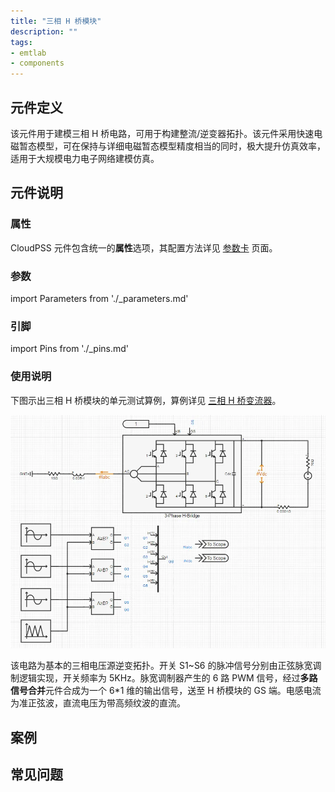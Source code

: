 ```yaml
---
title: "三相 H 桥模块"
description: ""
tags:
- emtlab
- components
---
```


## 元件定义

该元件用于建模三相 H 桥电路，可用于构建整流/逆变器拓扑。该元件采用快速电磁暂态模型，可在保持与详细电磁暂态模型精度相当的同时，极大提升仿真效率，适用于大规模电力电子网络建模仿真。

## 元件说明

### 属性

CloudPSS 元件包含统一的**属性**选项，其配置方法详见 [参数卡](docs/documents/software/10-xstudio/20-simstudio/40-workbench/20-function-zone/30-design-tab/30-param-panel/index.md) 页面。

### 参数

import Parameters from './_parameters.md'

<Parameters/>

### 引脚

import Pins from './_pins.md'

<Pins/>

### 使用说明

下图示出三相 H 桥模块的单元测试算例，算例详见 [三相 H 桥变流器](https://cloudpss.net/model/CloudPSS/3HM)。

![单元测试图](./3HM_unitest.png)

该电路为基本的三相电压源逆变拓扑。开关 S1\~S6 的脉冲信号分别由正弦脉宽调制逻辑实现，开关频率为 5KHz。脉宽调制器产生的 6 路 PWM 信号，经过**多路信号合并**元件合成为一个 6\*1 维的输出信号，送至 H 桥模块的 GS 端。电感电流为准正弦波，直流电压为带高频纹波的直流。

## 案例

## 常见问题
